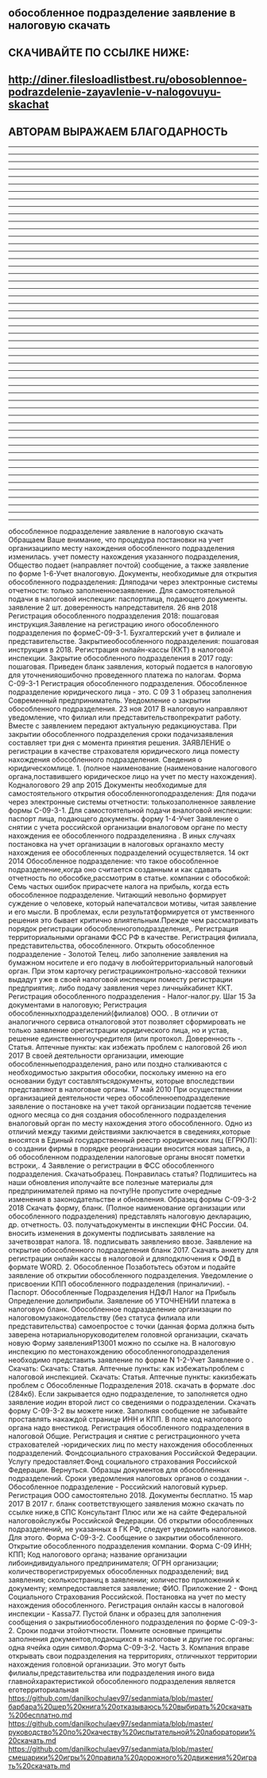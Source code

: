 обособленное подразделение заявление в налоговую скачать
--------------------------------------------------
СКАЧИВАЙТЕ ПО ССЫЛКЕ НИЖЕ:
--------------------------------------------------
http://diner.filesloadlistbest.ru/obosoblennoe-podrazdelenie-zayavlenie-v-nalogovuyu-skachat
--------------------------------------------------
АВТОРАМ ВЫРАЖАЕМ БЛАГОДАРНОСТЬ
--------------------------------------------------
--------------------------------------------------
--------------------------------------------------
--------------------------------------------------
--------------------------------------------------
--------------------------------------------------
--------------------------------------------------
--------------------------------------------------
--------------------------------------------------
--------------------------------------------------
--------------------------------------------------
--------------------------------------------------
--------------------------------------------------
--------------------------------------------------
--------------------------------------------------
--------------------------------------------------
--------------------------------------------------
--------------------------------------------------
--------------------------------------------------
--------------------------------------------------
--------------------------------------------------
--------------------------------------------------
--------------------------------------------------
--------------------------------------------------
--------------------------------------------------
--------------------------------------------------
--------------------------------------------------
--------------------------------------------------
--------------------------------------------------
--------------------------------------------------
--------------------------------------------------
--------------------------------------------------
--------------------------------------------------
--------------------------------------------------
--------------------------------------------------
--------------------------------------------------
--------------------------------------------------
--------------------------------------------------
--------------------------------------------------
--------------------------------------------------
--------------------------------------------------
--------------------------------------------------
--------------------------------------------------
--------------------------------------------------
--------------------------------------------------
--------------------------------------------------
--------------------------------------------------
--------------------------------------------------
--------------------------------------------------
--------------------------------------------------
--------------------------------------------------
--------------------------------------------------
обособленное подразделение заявление в налоговую скачать Обращаем Ваше внимание, что процедура постановки на учет организациипо месту нахождения обособленного подразделения изменилась.  учет поместу нахождения указанного подразделения, Общество подает (направляет почтой) сообщение, а также заявление по форме 1-6-Учет вналоговую. Документы, необходимые для открытия обособленного подразделения: Дляподачи через электронные системы отчетности:  только заполненноезаявление. Для самостоятельной подачи в налоговой инспекции:  паспортлица, подающего документы.  заявление 2 шт.  доверенность напредставителя. 26 янв 2018  Регистрация обособленного подразделения  2018: пошаговая инструкция.Заявление на регистрацию иного обособленного подразделения по формеС-09-3-1. Бухгалтерский учет в филиале и представительстве. Закрытиеобособленного подразделения: пошаговая инструкция в 2018. Регистрация онлайн-кассы (ККТ) в налоговой инспекции. Закрытие обособленного подразделения в 2017 году: пошаговая. Приведен бланк заявления, который подается в налоговую для уточненияошибочно проведенного платежа по налогам. Форма С-09-3-1  Регистрация обособленного подразделения. Обособленное подразделение юридического лица - это. С 09 3 1 образец заполнения  Современный предприниматель. Уведомление о закрытии обособленного подразделения. 23 ноя 2017  В налоговую направляют уведомление, что филиал или представительствопрекратит работу. Вместе с заявлением передают актуальную редакциюустава. При закрытии обособленного подразделения сроки подачизаявления составляет три дня с момента принятия решения. ЗАЯВЛЕНИЕ о регистрации в качестве страхователя юридического лица поместу нахождения обособленного подразделения. Сведения о юридическомлице. 1. (полное наименование  (наименование налогового органа,поставившего юридическое лицо на учет по месту нахождения). Кодналогового
29 апр 2015  Документы необходимые для самостоятельного открытия обособленногоподразделения: Для подачи через электронные системы отчетности: толькозаполненное заявление формы С-09-3-1. Для самостоятельной подачи вналоговой инспекции: паспорт лица, подающего документы. форму  1-4-Учет Заявление о снятии с учета российской организации вналоговом органе по месту нахождения ее обособленного подразделенияна . В иных случаях постановка на учет организации в налоговых органахпо месту нахождения ее обособленных подразделений осуществляется. 14 окт 2014  Обособленное подразделение: что такое обособленное подразделение,когда оно считается созданным и как сдавать отчетность по обособке,рассмотрим в статье.  компании с обособкой: Семь частых ошибок прирасчете налога на прибыль, когда есть обособленное подразделение. Читающий невольно формирует суждение о человеке, который напечаталсвои мотивы, читая заявление и его мысли. В проблемах, если результатформируется от умственного решения это бывает критично влиятельным.Прежде чем рассматривать порядок регистрации обособленногоподразделения,. Регистрация территориальными органами ФСС РФ в качестве. Регистрация филиала, представительства, обособленного. Открыть обособленное подразделение - Золотой Телец. либо заполнение заявления на бумажном носителе и его подачу в любойтерриториальный налоговый орган. При этом карточку регистрацииконтрольно-кассовой техники выдадут уже в своей налоговой инспекции  поместу регистрации предприятия;. либо подачу заявления через личныйкабинет ККТ. Регистрация обособленного подразделения  - Налог-налог.ру. Шаг 15 За документами в налоговую; Регистрация обособленныхподразделений(филиалов) ООО. . В отличии от аналогичного сервиса отналоговой этот позволяет сформировать не только заявление орегистрации юридического лица, но и устав, решение единственногоучредителя (или протокол. Доверенность -. Статья. Аптечные пункты: как избежать проблем с налоговой
26 июл 2017  В своей деятельности организации, имеющие обособленныеподразделения, рано или поздно сталкиваются с необходимостью закрытия обособки, поскольку именно на его основании будут составлятьсядокументы, которые впоследствии представляют в налоговые органы. 17 май 2010  При осуществлении организацией деятельности через обособленноеподразделение заявление о постановке на учет такой организации подаетсяв течение одного месяца со дня создания обособленного подразделения вналоговый орган по месту нахождения этого обособленного. Одно из отличий между такими действиями заключается в сведениях,которые вносятся в Единый государственный реестр юридических лиц (ЕГРЮЛ): о создании фирмы в порядке реорганизации вносится новая запись, а об обособленном подразделении налоговые органы вносят пометки встроки,. 4 Заявление о регистрации в ФСС обособленного подразделения. Скачатьобразец. Понравилась статья? Подпишитесь на наши обновления иполучайте все полезные материалы для предпринимателей прямо на почту!Не пропустите очередные изменения в законодательстве и обновления. Образец формы С-09-3-2 2018  Скачать форму, бланк. (Полное наименование организации или обособленного подразделения) представлять налоговую декларацию, др. отчетность. 03. получатьдокументы в инспекции ФНС России. 04. вносить изменения в документы подписывать заявление на зачетвозврат налога. 18. подписывать заявленияо ввозе. Заявление на открытие обособленного подразделения бланк 2017. Скачать анкету для регистрации онлайн кассы в налоговой и дляподключения к ОФД в формате WORD. 2. Обособленное  Позаботьтесь обэтом и подайте заявление об открытии обособленного подразделения. Уведомление о присвоении КПП обособленного подразделения (приналичии). - Паспорт. Обособленные Подразделения НДФЛ Налог на Прибыль Определение долиприбыли. Заявление об УТОЧНЕНИИ платежа в налоговую бланк. Обособленное подразделение организации по налоговомузаконодательству (без статуса филиала или представительства) самоепростое с точки  (данная форма должна быть заверена нотариальноруководителем головной организации, скачать новую Форму заявленияP13001 можно по ссылке на. В налоговую инспекцию по местонахождению обособленногоподразделения необходимо представить заявление по форме N 1-2-Учет Заявление о . Скачать: Скачать: Статья. Аптечные пункты: как избежатьпроблем с налоговой инспекцией. Скачать: Статья. Аптечные пункты: какизбежать проблем с
Обособленные Подразделения 2018. скачать в формате .doc (284кб). Если закрывается одно подразделение, то заполняется одно заявление иодин второй лист со сведениями о подразделении. Скачать форму  С-09-3-2 вы можете ниже. Заполняя сообщение не забывайте проставлять накаждой странице ИНН и КПП. В поле код налогового органа надо внестикод. Регистрация обособленного подразделения в налоговой Общие. Регистрация и снятие с регистрационного учета страхователей -юридических лиц по месту нахождения обособленных подразделений. Фондсоциального страхования Российской Федерации. Услугу предоставляет.Фонд социального страхования Российской Федерации. Вернуться. Образцы документов для обособленных подразделений. Сроки уведомления налоговых органов о создании  -. Обособленное подразделение - Российский налоговый курьер. Регистрация ООО самостоятельно 2018. Документы бесплатно. 15 мар 2017  В 2017 г. бланк соответствующего заявления можно скачать по ссылке ниже,в СПС Консультант Плюс или же на сайте Федеральной налоговойслужбы Российской Федерации. Об открытии обособленных подразделений, не указанных в ГК РФ, следует уведомить налоговиков. Для этого. Форма С-09-3-2. Сообщение о закрытии обособленного. Открытие обособленного подразделения компании. Форма С-09
ИНН; КПП; Код налогового органа; название организации либоиндивидуального предпринимателя; ОГРН организации; количестворегистрируемых обособленных подразделений; вид заявления; сколькостраниц в заявлении; количество приложений к документу; кемпредоставляется заявление; ФИО. Приложение  2 - Фонд Социального Страхования Российской. Постановка на учет по месту нахождения обособленного. Регистрация онлайн кассы в налоговой инспекции - Kassa77. Пустой бланк и образец для заполнения сообщения о закрытииобособленного подразделения по форме С-09-3-2. Сроки подачи этойотчтности.  Помните основные принципы заполнения документов,подающихся в налоговые и другие гос.органы: одна ячейка  один символ.Форма С-09-3-2. Часть 3. Компания вправе открывать свои подразделения на территориях, отличныхот территории нахождения головной организации. Это могут быть филиалы,представительства или подразделения иного вида  главнойхарактеристикой обособленного подразделения является еготерриториальная
https://github.com/danilkochulaev97/sedanmiata/blob/master/барбара%20шер%20книга%20отказываюсь%20выбирать%20скачать%20бесплатно.md
https://github.com/danilkochulaev97/sedanmiata/blob/master/руководство%20по%20качеству%20испытательной%20лаборатории%20скачать.md
https://github.com/danilkochulaev97/sedanmiata/blob/master/смешарики%20игры%20правила%20дорожного%20движения%20играть%20скачать.md
